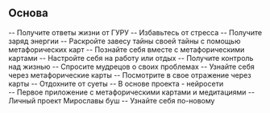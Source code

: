 

## Основа 

-- Получите ответы жизни от ГУРУ 
--  Избавьтесь от стресса 
-- Получите заряд энергии
-- Раскройте завесу тайны своей тайны с помощью метафорических карт
-- Познайте себя вместе с метафорическими картами 
-- Настройте себя на работу или отдых 
-- Получите контроль над жизнью 
-- Спросите мудрецов о своих проблемах 
-- Узнайте себя через метафорические карты 
-- Посмотрите в свое отражение через карты 
-- Отдохните от суеты 
--  В основе проекта - нейросети  
-- Первое приложение с метафорическими картами и медитациями 
-- Личный проект Мирославы буш 
-- Узнайте себя по-новому 
